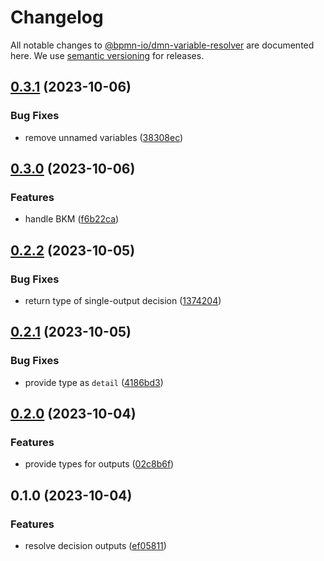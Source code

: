 # Changelog

All notable changes to [@bpmn-io/dmn-variable-resolver](https://github.com/bpmn-io/dmn-variable-resolver) are documented here. We use [semantic versioning](http://semver.org/) for releases.

## [0.3.1](https://github.com/bpmn-io/dmn-variable-resolver/compare/v0.3.0...v0.3.1) (2023-10-06)


### Bug Fixes

* remove unnamed variables ([38308ec](https://github.com/bpmn-io/dmn-variable-resolver/commit/38308ec0260e8e1e65045b1613109ee5d8dc694f))

## [0.3.0](https://github.com/bpmn-io/dmn-variable-resolver/compare/v0.2.2...v0.3.0) (2023-10-06)


### Features

* handle BKM ([f6b22ca](https://github.com/bpmn-io/dmn-variable-resolver/commit/f6b22ca615ad0e75ecd319ddf37eb5975806b7d3))

## [0.2.2](https://github.com/bpmn-io/dmn-variable-resolver/compare/v0.2.1...v0.2.2) (2023-10-05)


### Bug Fixes

* return type of single-output decision ([1374204](https://github.com/bpmn-io/dmn-variable-resolver/commit/1374204a907ca821ac2fed5edd5be7065b7577fa))

## [0.2.1](https://github.com/bpmn-io/dmn-variable-resolver/compare/v0.2.0...v0.2.1) (2023-10-05)


### Bug Fixes

* provide type as `detail` ([4186bd3](https://github.com/bpmn-io/dmn-variable-resolver/commit/4186bd3016d78ba35cfabbeb2f238fa911ccf0ec))

## [0.2.0](https://github.com/bpmn-io/dmn-variable-resolver/compare/v0.1.0...v0.2.0) (2023-10-04)


### Features

* provide types for outputs ([02c8b6f](https://github.com/bpmn-io/dmn-variable-resolver/commit/02c8b6f970721588ba7d39df25837905f024d7a1))

## 0.1.0 (2023-10-04)

### Features

* resolve decision outputs ([ef05811](https://github.com/bpmn-io/dmn-variable-resolver/commit/ef058112a8958add8f9ddfd8b5f2b6ea0f4c04a0))
